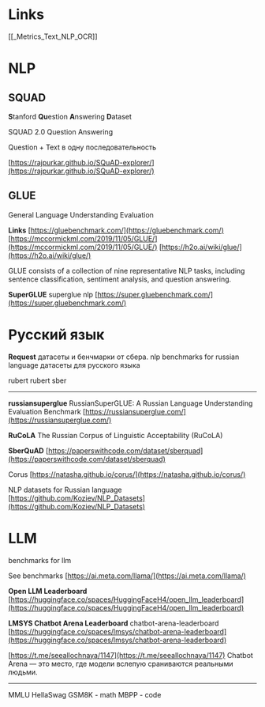

# Links

[[_Metrics_Text_NLP_OCR]]

# NLP

## SQUAD
**S**tanford **Qu**estion **A**nswering **D**ataset

SQUAD 2.0
Question Answering

Question + Text в одну последовательность

[https://rajpurkar.github.io/SQuAD-explorer/](https://rajpurkar.github.io/SQuAD-explorer/)

## GLUE

General Language Understanding Evaluation

**Links**
[https://gluebenchmark.com/](https://gluebenchmark.com/)
[https://mccormickml.com/2019/11/05/GLUE/](https://mccormickml.com/2019/11/05/GLUE/)
[https://h2o.ai/wiki/glue/](https://h2o.ai/wiki/glue/)

GLUE consists of a collection of nine representative NLP tasks, including sentence classification, sentiment analysis, and question answering.

**SuperGLUE**
superglue nlp
[https://super.gluebenchmark.com/](https://super.gluebenchmark.com/)

# Русский язык

**Request**
датасеты и бенчмарки от сбера.
nlp benchmarks for russian language
датасеты для русского языка

rubert
rubert sber

---

**russiansuperglue**
RussianSuperGLUE: A Russian Language Understanding Evaluation Benchmark
[https://russiansuperglue.com/](https://russiansuperglue.com/)

**RuCoLA**
The Russian Corpus of Linguistic Acceptability (RuCoLA)

**SberQuAD**
[https://paperswithcode.com/dataset/sberquad](https://paperswithcode.com/dataset/sberquad)

Corus
[https://natasha.github.io/corus/](https://natasha.github.io/corus/)

NLP datasets for Russian language
[https://github.com/Koziev/NLP_Datasets](https://github.com/Koziev/NLP_Datasets)

# LLM

benchmarks for llm

See benchmarks
[https://ai.meta.com/llama/](https://ai.meta.com/llama/)

**Open LLM Leaderboard**
[https://huggingface.co/spaces/HuggingFaceH4/open_llm_leaderboard](https://huggingface.co/spaces/HuggingFaceH4/open_llm_leaderboard)

**LMSYS Chatbot Arena Leaderboard**
chatbot-arena-leaderboard
[https://huggingface.co/spaces/lmsys/chatbot-arena-leaderboard](https://huggingface.co/spaces/lmsys/chatbot-arena-leaderboard)

[https://t.me/seeallochnaya/1147](https://t.me/seeallochnaya/1147)
Chatbot Arena — это место, где модели вслепую сраниваются реальными людьми.

---

MMLU
HellaSwag
GSM8K - math
MBPP - code